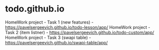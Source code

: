 # todo.github.io

HomeWork project - Task 1 (new features) - https://pavelsergeevich.github.io/todo-lesson/app/
HomeWork project - Task 2 (item listner) - https://pavelsergeevich.github.io/todo-custom/app/
HomeWork project - Task 3 (swapi table) - https://pavelsergeevich.github.io/swapi-table/app/
